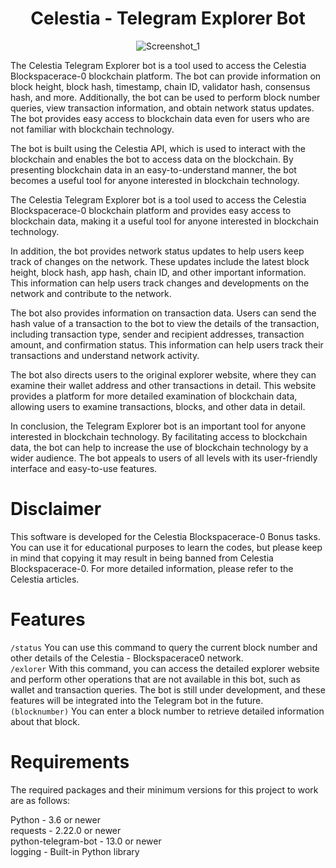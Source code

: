<div align=center><h1> Celestia - Telegram Explorer Bot </h1>

![Screenshot_1](https://user-images.githubusercontent.com/76253089/235996332-37d7d3c6-6081-4ef6-9f93-67247cdeb865.png)

</div>

The Celestia Telegram Explorer bot is a tool used to access the Celestia Blockspacerace-0 blockchain platform. The bot can provide information on block height, block hash, timestamp, chain ID, validator hash, consensus hash, and more. Additionally, the bot can be used to perform block number queries, view transaction information, and obtain network status updates. The bot provides easy access to blockchain data even for users who are not familiar with blockchain technology.

The bot is built using the Celestia API, which is used to interact with the blockchain and enables the bot to access data on the blockchain. By presenting blockchain data in an easy-to-understand manner, the bot becomes a useful tool for anyone interested in blockchain technology.

The Celestia Telegram Explorer bot is a tool used to access the Celestia Blockspacerace-0 blockchain platform and provides easy access to blockchain data, making it a useful tool for anyone interested in blockchain technology.

In addition, the bot provides network status updates to help users keep track of changes on the network. These updates include the latest block height, block hash, app hash, chain ID, and other important information. This information can help users track changes and developments on the network and contribute to the network.

The bot also provides information on transaction data. Users can send the hash value of a transaction to the bot to view the details of the transaction, including transaction type, sender and recipient addresses, transaction amount, and confirmation status. This information can help users track their transactions and understand network activity.

The bot also directs users to the original explorer website, where they can examine their wallet address and other transactions in detail. This website provides a platform for more detailed examination of blockchain data, allowing users to examine transactions, blocks, and other data in detail.

In conclusion, the Telegram Explorer bot is an important tool for anyone interested in blockchain technology. By facilitating access to blockchain data, the bot can help to increase the use of blockchain technology by a wider audience. The bot appeals to users of all levels with its user-friendly interface and easy-to-use features.

# Disclaimer

This software is developed for the Celestia Blockspacerace-0 Bonus tasks. You can use it for educational purposes to learn the codes, but please keep in mind that copying it may result in being banned from Celestia Blockspacerace-0. For more detailed information, please refer to the Celestia articles.

# Features

``/status`` You can use this command to query the current block number and other details of the Celestia - Blockspacerace0 network. <br>
``/exlorer`` With this command, you can access the detailed explorer website and perform other operations that are not available in this bot, such as wallet and transaction queries. The bot is still under development, and these features will be integrated into the Telegram bot in the future. <br>
``(blocknumber)`` You can enter a block number to retrieve detailed information about that block. <br>

# Requirements

The required packages and their minimum versions for this project to work are as follows:

Python - 3.6 or newer  <br>
requests - 2.22.0 or newer <br>
python-telegram-bot - 13.0 or newer <br>
logging - Built-in Python library <br>
